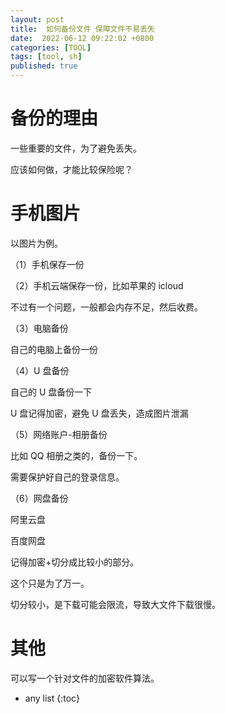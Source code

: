 ```yaml
---
layout: post
title:  如何备份文件 保障文件不易丢失
date:  2022-06-12 09:22:02 +0800
categories: [TOOL]
tags: [tool, sh]
published: true
---
```


# 备份的理由

一些重要的文件，为了避免丢失。

应该如何做，才能比较保险呢？

# 手机图片

以图片为例。

（1）手机保存一份

（2）手机云端保存一份，比如苹果的 icloud

不过有一个问题，一般都会内存不足，然后收费。

（3）电脑备份

自己的电脑上备份一份

（4）U 盘备份

自己的 U 盘备份一下

U 盘记得加密，避免 U 盘丢失，造成图片泄漏

（5）网络账户-相册备份

比如 QQ 相册之类的，备份一下。

需要保护好自己的登录信息。

（6）网盘备份

阿里云盘

百度网盘

记得加密+切分成比较小的部分。

这个只是为了万一。

切分较小，是下载可能会限流，导致大文件下载很慢。


# 其他

可以写一个针对文件的加密软件算法。

* any list
{:toc}